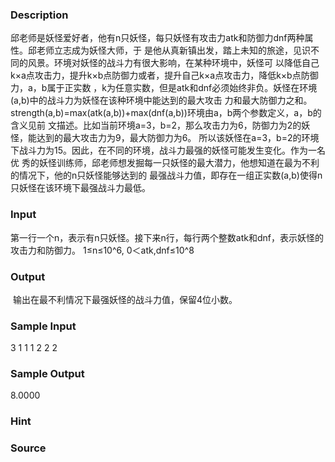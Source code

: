 
### Description
邱老师是妖怪爱好者，他有n只妖怪，每只妖怪有攻击力atk和防御力dnf两种属性。邱老师立志成为妖怪大师，于
是他从真新镇出发，踏上未知的旅途，见识不同的风景。环境对妖怪的战斗力有很大影响，在某种环境中，妖怪可
以降低自己k×a点攻击力，提升k×b点防御力或者，提升自己k×a点攻击力，降低k×b点防御力，a，b属于正实数
，k为任意实数，但是atk和dnf必须始终非负。妖怪在环境(a,b)中的战斗力为妖怪在该种环境中能达到的最大攻击
力和最大防御力之和。strength(a,b)=max(atk(a,b))+max(dnf(a,b))环境由a，b两个参数定义，a，b的含义见前
文描述。比如当前环境a=3，b=2，那么攻击力为6，防御力为2的妖怪，能达到的最大攻击力为9，最大防御力为6。
所以该妖怪在a=3，b=2的环境下战斗力为15。因此，在不同的环境，战斗力最强的妖怪可能发生变化。作为一名优
秀的妖怪训练师，邱老师想发掘每一只妖怪的最大潜力，他想知道在最为不利的情况下，他的n只妖怪能够达到的
最强战斗力值，即存在一组正实数(a,b)使得n只妖怪在该环境下最强战斗力最低。

### Input
第一行一个n，表示有n只妖怪。接下来n行，每行两个整数atk和dnf，表示妖怪的攻击力和防御力。
1≤n≤10^6, 0＜atk,dnf≤10^8
### Output
 输出在最不利情况下最强妖怪的战斗力值，保留4位小数。
### Sample Input
3 
1 1 
1 2 
2 2
### Sample Output
8.0000
### Hint

### Source
